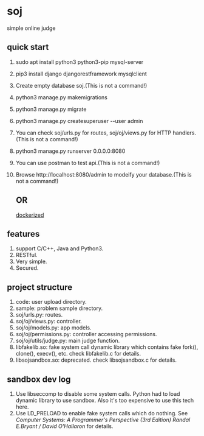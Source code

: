# soj
simple online judge
## quick start
1. sudo apt install python3 python3-pip mysql-server

2. pip3 install django djangorestframework mysqlclient

3. Create empty database soj.(This is not a command!)

4. python3 manage.py makemigrations

5. python3 manage.py migrate

6. python3 manage.py createsuperuser --user admin

7. You can check soj/urls.py for routes, soj/oj/views.py for HTTP handlers.(This is not a command!)

8. python3 manage.py runserver 0.0.0.0:8080

9. You can use postman to test api.(This is not a command!)

10. Browse http://localhost:8080/admin to modeify your database.(This is not a command!)

    ## OR

    [dockerized](https://github.com/gaoze1998/soj-deploy)

    
## features
1. support C/C++, Java and Python3.
2. RESTful.
3. Very simple.
4. Secured.
## project structure
1. code: user upload directory.
2. sample: problem sample directory.
3. soj/urls.py: routes.
4. soj/oj/views.py: controller.
5. soj/oj/models.py: app models.
6. soj/oj/permissions.py: controller accessing permissions.
7. soj/oj/utils/judge.py: main judge function.
8. libfakelib.so: fake system call dynamic library which contains fake fork(), clone(), execv(), etc. check libfakelib.c for details.
9. libsojsandbox.so: deprecated. check libsojsandbox.c for details.
## sandbox dev log
1. Use libseccomp to disable some system calls. Python had to load dynamic library to use sandbox. Also it's too expensive to use this tech here.
2. Use LD_PRELOAD to enable fake system calls which do nothing. See *Computer Systems: A Programmer's Perspective (3rd Edition) Randal E.Bryant / David O'Hallaron*  for details.

